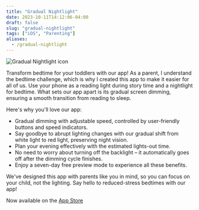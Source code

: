 ```yaml
---
title: "Gradual Nightlight"
date: 2023-10-11T14:12:06-04:00
draft: false
slug: "gradual-nightlight"
tags: ["iOS", "Parenting"]
aliases:
  - /gradual-nightlight
---
```


![Gradual Nightlight icon](/images/gradual-nightlight-icon-1-1.jpg)

Transform bedtime for your toddlers with our app! As a parent, I understand the bedtime challenge, which is why I created this app to make it easier for all of us. Use your phone as a reading light during story time and a nightlight for bedtime. What sets our app apart is its gradual screen dimming, ensuring a smooth transition from reading to sleep.

Here's why you'll love our app:

- Gradual dimming with adjustable speed, controlled by user-friendly buttons and speed indicators.
- Say goodbye to abrupt lighting changes with our gradual shift from white light to red light, preserving night vision.
- Plan your evening effectively with the estimated lights-out time.
- No need to worry about turning off the backlight – it automatically goes off after the dimming cycle finishes.
- Enjoy a seven-day free preview mode to experience all these benefits.

We've designed this app with parents like you in mind, so you can focus on your child, not the lighting. Say hello to reduced-stress bedtimes with our app!

Now available on the [App Store](https://apps.apple.com/us/app/gradual-nightlight/id6468366809)
